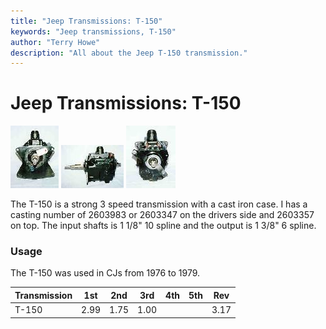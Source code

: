 ```yaml
---
title: "Jeep Transmissions: T-150"
keywords: "Jeep transmissions, T-150"
author: "Terry Howe"
description: "All about the Jeep T-150 transmission."
---
```

# Jeep Transmissions: T-150

[![T-150 front](../../img/transmission/factory/t150f_.jpg)](../../img/transmission/factory/t150f.jpg) [![T-150 side](../../img/transmission/factory/t150s_.jpg)](../../img/transmission/factory/t150s.jpg) [![T-150 back](../../img/transmission/factory/t150b_.jpg)](../../img/transmission/factory/t150b.jpg)

The T-150 is a strong 3 speed transmission with a cast iron case. I has a casting number of 2603983 or 2603347 on the drivers side and 2603357 on top. The input shafts is 1 1/8" 10 spline and the output is 1 3/8" 6 spline.

### Usage

The T-150 was used in CJs from 1976 to 1979.

| Transmission | 1st  | 2nd  | 3rd  | 4th | 5th | Rev  |
|--------------|------|------|------|-----|-----|------|
| T-150        | 2.99 | 1.75 | 1.00 |     |     | 3.17 |